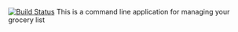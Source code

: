 [![Build Status](https://travis-ci.org/RetroJect/MyGroceries.svg?branch=master)](https://travis-ci.org/RetroJect/MyGroceries)
This is a command line application for managing your grocery list
